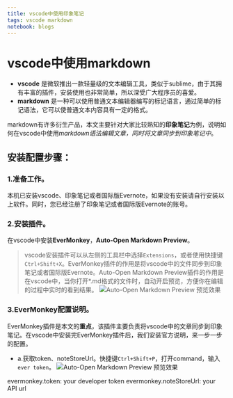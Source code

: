 ```yaml
---
title: vscode中使用印象笔记
tags: vscode markdown
notebook: blogs
---
```


# vscode中使用markdown

- **vscode** 是微软推出一款轻量级的文本编辑工具，类似于sublime，由于其拥有丰富的插件，安装使用也非常简单，所以深受广大程序员的喜爱。
- **markdown** 是一种可以使用普通文本编辑器编写的标记语言，通过简单的标记语法，它可以使普通文本内容具有一定的格式。

markdown有许多衍生产品，本文主要针对大家比较熟知的**印象笔记**为例，说明如何在vscode中使用*markdown语法编辑文章，同时将文章同步到印象笔记中*。

## 安装配置步骤：

### 1.准备工作。
本机已安装vscode、印象笔记或者国际版Evernote，如果没有安装请自行安装以上软件。同时，您已经注册了印象笔记或者国际版Evernote的账号。
### 2.安装插件。
在vscode中安装**EverMonkey**，**Auto-Open Markdown Preview**。
> vscode安装插件可以从左侧的工具栏中选择`Extensions`，或者使用快捷键`Ctrl+Shift+X`。EverMonkey插件的作用是将vscode中的文件同步到印象笔记或者国际版Evernote。Auto-Open Markdown Preview插件的作用是在vscode中，当你打开*.md格式的文件时，自动开启预览，方便你在编辑的过程中实时的看到结果。
![Auto-Open Markdown Preview 预览效果](https://raw.githubusercontent.com/chenkang084/notes/master/imgs/blogs/vscode-1.png)
### 3.EverMonkey配置说明。
EverMonkey插件是本文的**重点**，该插件主要负责将vscode中的文章同步到印象笔记。在vscode中安装完EverMonkey插件后，我们安装官方说明，来一步一步的配置。
- a.获取token、noteStoreUrl。快捷键`Ctrl+Shift+P`，打开command，输入`ever token`。
![Auto-Open Markdown Preview 预览效果](https://raw.githubusercontent.com/chenkang084/notes/master/imgs/blogs/vscode-2.gif)


evermonkey.token: your developer token
evermonkey.noteStoreUrl: your API url